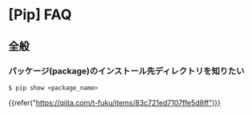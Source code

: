 # [Pip] FAQ


全般
----

### パッケージ(package)のインストール先ディレクトリを知りたい

```
$ pip show <package_name>
```

{{refer("https://qiita.com/t-fuku/items/83c721ed7107ffe5d8ff")}}

